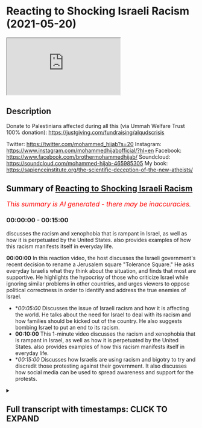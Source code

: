 # Reacting to Shocking Israeli Racism (2021-05-20)

<iframe loading='lazy' src='https://www.youtube.com/embed/XY0QUB0q8wc'></iframe>

## Description

Donate to Palestinians affected during all this (via Ummah Welfare Trust 100% donation): https://justgiving.com/fundraising/alqudscrisis

Twitter: https://twitter.com/mohammed_hijab?s=20
Instagram: https://www.instagram.com/mohammedhijabofficial/?hl=en
Facebook: https://www.facebook.com/brothermohammedhijab/
Soundcloud: https://soundcloud.com/mohammed-hijab-465985305
My book: https://sapienceinstitute.org/the-scientific-deception-of-the-new-atheists/

## Summary of [Reacting to Shocking Israeli Racism](https://www.youtube.com/watch?v=XY0QUB0q8wc)


*<span style="color:red; font-size:125%">This summary is AI generated - there may be inaccuracies</span>. [](/)*

### <a onclick="modifyYTiframeseektime('0')">00:00:00</a> - <a onclick="modifyYTiframeseektime('900')">00:15:00</a>

 discusses the racism and xenophobia that is rampant in Israel, as well as how it is perpetuated by the United States.  also provides examples of how this racism manifests itself in everyday life.

**<a onclick="modifyYTiframeseektime('0')">00:00:00</a>** In this reaction video, the host discusses the Israeli government's recent decision to rename a Jerusalem square "Tolerance Square." He asks everyday Israelis what they think about the situation, and finds that most are supportive. He highlights the hypocrisy of those who criticize Israel while ignoring similar problems in other countries, and urges viewers to oppose political correctness in order to identify and address the true enemies of Israel.
* **<a onclick="modifyYTiframeseektime('300')">00:05:00</a>* Discusses the issue of Israeli racism and how it is affecting the world. He talks about the need for Israel to deal with its racism and how families should be kicked out of the country. He also suggests bombing Israel to put an end to its racism.
* **<a onclick="modifyYTiframeseektime('600')">00:10:00</a>** This 1-minute video discusses the racism and xenophobia that is rampant in Israel, as well as how it is perpetuated by the United States.  also provides examples of how this racism manifests itself in everyday life.
* **<a onclick="modifyYTiframeseektime('900')">00:15:00</a>* Discusses how Israelis are using racism and bigotry to try and discredit those protesting against their government. It also discusses how social media can be used to spread awareness and support for the protests.

<details><summary><h2>Full transcript with timestamps: CLICK TO EXPAND</h2></summary>

<a onclick="modifyYTiframeseektime('3')">0:00:03</a> [Music]  
<a onclick="modifyYTiframeseektime('11')">0:00:11</a> how are you guys doing i'm joined with  
<a onclick="modifyYTiframeseektime('13')">0:00:13</a> the esteemed the honorable  
<a onclick="modifyYTiframeseektime('14')">0:00:14</a> and the legendary man zeeshan  
<a onclick="modifyYTiframeseektime('18')">0:00:18</a> from smile to jenna youtube channel  
<a onclick="modifyYTiframeseektime('20')">0:00:20</a> which all of you  
<a onclick="modifyYTiframeseektime('21')">0:00:21</a> must subscribe to how are you doing i'll  
<a onclick="modifyYTiframeseektime('23')">0:00:23</a> handle it i'm good bro  
<a onclick="modifyYTiframeseektime('24')">0:00:24</a> so after all of that you're not going to  
<a onclick="modifyYTiframeseektime('26')">0:00:26</a> give me something back  
<a onclick="modifyYTiframeseektime('28')">0:00:28</a> just give me a minute um there must be  
<a onclick="modifyYTiframeseektime('30')">0:00:30</a> something  
<a onclick="modifyYTiframeseektime('36')">0:00:36</a> how's it going you've been doing a  
<a onclick="modifyYTiframeseektime('38')">0:00:38</a> fantastic job but i think a lot of the  
<a onclick="modifyYTiframeseektime('40')">0:00:40</a> the viewers have already seen you and  
<a onclick="modifyYTiframeseektime('42')">0:00:42</a> ali have been doing i want to make this  
<a onclick="modifyYTiframeseektime('43')">0:00:43</a> very public that you did a really good  
<a onclick="modifyYTiframeseektime('45')">0:00:45</a> job  
<a onclick="modifyYTiframeseektime('46')">0:00:46</a> in the media offensive hunter  
<a onclick="modifyYTiframeseektime('49')">0:00:49</a> bro against the zionist state and i  
<a onclick="modifyYTiframeseektime('52')">0:00:52</a> think  
<a onclick="modifyYTiframeseektime('53')">0:00:53</a> social media is now taking uh the lead  
<a onclick="modifyYTiframeseektime('56')">0:00:56</a> oh for sure it's making a big impact and  
<a onclick="modifyYTiframeseektime('58')">0:00:58</a> this time but we're seeing sky  
<a onclick="modifyYTiframeseektime('60')">0:01:00</a> bbc having to pick up their socks having  
<a onclick="modifyYTiframeseektime('63')">0:01:03</a> to really pick up their act  
<a onclick="modifyYTiframeseektime('64')">0:01:04</a> they're still a bit biased though isn't  
<a onclick="modifyYTiframeseektime('65')">0:01:05</a> it of course oh of course  
<a onclick="modifyYTiframeseektime('68')">0:01:08</a> they're definitely but when we expose it  
<a onclick="modifyYTiframeseektime('69')">0:01:09</a> then they realize oh we need  
<a onclick="modifyYTiframeseektime('71')">0:01:11</a> we need to also focus on that science  
<a onclick="modifyYTiframeseektime('73')">0:01:13</a> narrative becomes  
<a onclick="modifyYTiframeseektime('74')">0:01:14</a> untenable because of social media well  
<a onclick="modifyYTiframeseektime('76')">0:01:16</a> because of media buildings coming down  
<a onclick="modifyYTiframeseektime('78')">0:01:18</a> because of coronaviruses  
<a onclick="modifyYTiframeseektime('80')">0:01:20</a> centers getting born because of little  
<a onclick="modifyYTiframeseektime('81')">0:01:21</a> children it's just becoming  
<a onclick="modifyYTiframeseektime('84')">0:01:24</a> it's too clear now it's too broad  
<a onclick="modifyYTiframeseektime('86')">0:01:26</a> daylight you've got cameras social media  
<a onclick="modifyYTiframeseektime('88')">0:01:28</a> bigger platforms  
<a onclick="modifyYTiframeseektime('89')">0:01:29</a> yeah and muslims have invested time on  
<a onclick="modifyYTiframeseektime('91')">0:01:31</a> these social media platforms there is  
<a onclick="modifyYTiframeseektime('93')">0:01:33</a> bias happening but alhamdulillah i mean  
<a onclick="modifyYTiframeseektime('95')">0:01:35</a> what kind of state i mean  
<a onclick="modifyYTiframeseektime('96')">0:01:36</a> i was just looking at the stats today  
<a onclick="modifyYTiframeseektime('97')">0:01:37</a> with you isn't it and looking at the  
<a onclick="modifyYTiframeseektime('98')">0:01:38</a> ratios what kind of state would continue  
<a onclick="modifyYTiframeseektime('101')">0:01:41</a> punishing children for the actions of  
<a onclick="modifyYTiframeseektime('103')">0:01:43</a> adults like  
<a onclick="modifyYTiframeseektime('104')">0:01:44</a> you know that you're dropping bombs  
<a onclick="modifyYTiframeseektime('106')">0:01:46</a> there's a 30 chance that's going to land  
<a onclick="modifyYTiframeseektime('108')">0:01:48</a> on a child of 200 people that have been  
<a onclick="modifyYTiframeseektime('109')">0:01:49</a> killed  
<a onclick="modifyYTiframeseektime('110')">0:01:50</a> 61 have been children in this  
<a onclick="modifyYTiframeseektime('113')">0:01:53</a> to this day right 61 out of 200 and  
<a onclick="modifyYTiframeseektime('116')">0:01:56</a> some some maybe 40 or something that  
<a onclick="modifyYTiframeseektime('118')">0:01:58</a> have been women so that's a 50 chance  
<a onclick="modifyYTiframeseektime('120')">0:02:00</a> you're gonna be hitting women or  
<a onclick="modifyYTiframeseektime('121')">0:02:01</a> children  
<a onclick="modifyYTiframeseektime('122')">0:02:02</a> the rest of them probably civilians how  
<a onclick="modifyYTiframeseektime('124')">0:02:04</a> many hamas are you actually hitting with  
<a onclick="modifyYTiframeseektime('126')">0:02:06</a> these  
<a onclick="modifyYTiframeseektime('126')">0:02:06</a> uh so what what they are effectively  
<a onclick="modifyYTiframeseektime('128')">0:02:08</a> doing is they're punishing children  
<a onclick="modifyYTiframeseektime('130')">0:02:10</a> you know they're punishing hamas  
<a onclick="modifyYTiframeseektime('133')">0:02:13</a> supposedly through  
<a onclick="modifyYTiframeseektime('134')">0:02:14</a> through killing children this is a  
<a onclick="modifyYTiframeseektime('136')">0:02:16</a> disgusting  
<a onclick="modifyYTiframeseektime('137')">0:02:17</a> uh operation and it's targeting  
<a onclick="modifyYTiframeseektime('139')">0:02:19</a> civilians  
<a onclick="modifyYTiframeseektime('141')">0:02:21</a> it is targeting civilians but we want  
<a onclick="modifyYTiframeseektime('144')">0:02:24</a> the reason why i wanted to make a  
<a onclick="modifyYTiframeseektime('145')">0:02:25</a> reaction video today about what the  
<a onclick="modifyYTiframeseektime('147')">0:02:27</a> opinions of um those individuals i live  
<a onclick="modifyYTiframeseektime('152')">0:02:32</a> just general folk is because the hate  
<a onclick="modifyYTiframeseektime('155')">0:02:35</a> has to start from somewhere  
<a onclick="modifyYTiframeseektime('156')">0:02:36</a> and when i watch this kind of social  
<a onclick="modifyYTiframeseektime('158')">0:02:38</a> experiment i thought to myself well this  
<a onclick="modifyYTiframeseektime('160')">0:02:40</a> reminds me of reading old  
<a onclick="modifyYTiframeseektime('161')">0:02:41</a> nazi history there's no doubt about it  
<a onclick="modifyYTiframeseektime('163')">0:02:43</a> in my mind oh damn but i wanted to show  
<a onclick="modifyYTiframeseektime('165')">0:02:45</a> the viewers the extent to which the hate  
<a onclick="modifyYTiframeseektime('168')">0:02:48</a> fills the environment  
<a onclick="modifyYTiframeseektime('169')">0:02:49</a> in this so-called country called israel  
<a onclick="modifyYTiframeseektime('172')">0:02:52</a> so let's get started inshallah with the  
<a onclick="modifyYTiframeseektime('173')">0:02:53</a> reaction video  
<a onclick="modifyYTiframeseektime('174')">0:02:54</a> eons square in jerusalem which the  
<a onclick="modifyYTiframeseektime('176')">0:02:56</a> government has actually declared to  
<a onclick="modifyYTiframeseektime('177')">0:02:57</a> rename  
<a onclick="modifyYTiframeseektime('177')">0:02:57</a> tolerance square and we're just going to  
<a onclick="modifyYTiframeseektime('179')">0:02:59</a> ask everyday israelis what they think  
<a onclick="modifyYTiframeseektime('181')">0:03:01</a> about the situation  
<a onclick="modifyYTiframeseektime('182')">0:03:02</a> you're american where are you from and  
<a onclick="modifyYTiframeseektime('184')">0:03:04</a> why did you come here uh i'm from  
<a onclick="modifyYTiframeseektime('185')">0:03:05</a> new york um and i came here with my  
<a onclick="modifyYTiframeseektime('189')">0:03:09</a> family when i was younger  
<a onclick="modifyYTiframeseektime('190')">0:03:10</a> to make aliyah um because it was always  
<a onclick="modifyYTiframeseektime('193')">0:03:13</a> my parents dream to come to israel  
<a onclick="modifyYTiframeseektime('194')">0:03:14</a> because we're religious so are you  
<a onclick="modifyYTiframeseektime('197')">0:03:17</a> american yes oh cool why  
<a onclick="modifyYTiframeseektime('198')">0:03:18</a> uh when did you move here in white i  
<a onclick="modifyYTiframeseektime('200')">0:03:20</a> moved here 11 years ago  
<a onclick="modifyYTiframeseektime('202')">0:03:22</a> my family moved here because um this is  
<a onclick="modifyYTiframeseektime('205')">0:03:25</a> the country of the jewish people and the  
<a onclick="modifyYTiframeseektime('206')">0:03:26</a> future of the jewish people  
<a onclick="modifyYTiframeseektime('208')">0:03:28</a> and uh we want to be here how old are  
<a onclick="modifyYTiframeseektime('210')">0:03:30</a> you guys 18.  
<a onclick="modifyYTiframeseektime('211')">0:03:31</a> we're 18 years old now we're here in  
<a onclick="modifyYTiframeseektime('213')">0:03:33</a> israel taking a leadership course and  
<a onclick="modifyYTiframeseektime('216')">0:03:36</a> we're going to the army for a few months  
<a onclick="modifyYTiframeseektime('217')">0:03:37</a> to see how life's here  
<a onclick="modifyYTiframeseektime('219')">0:03:39</a> and then we hope to bring back some of  
<a onclick="modifyYTiframeseektime('221')">0:03:41</a> this knowledge to our  
<a onclick="modifyYTiframeseektime('222')">0:03:42</a> youth movements so you're like an  
<a onclick="modifyYTiframeseektime('225')">0:03:45</a> internship with the army  
<a onclick="modifyYTiframeseektime('226')">0:03:46</a> it's about two months and they show you  
<a onclick="modifyYTiframeseektime('229')">0:03:49</a> everything about the army  
<a onclick="modifyYTiframeseektime('230')">0:03:50</a> israel is a great place it's a nice  
<a onclick="modifyYTiframeseektime('232')">0:03:52</a> place you should come and visit  
<a onclick="modifyYTiframeseektime('234')">0:03:54</a> uh like i love israel and i feel safe  
<a onclick="modifyYTiframeseektime('238')">0:03:58</a> here  
<a onclick="modifyYTiframeseektime('241')">0:04:01</a> like is there's not people  
<a onclick="modifyYTiframeseektime('244')">0:04:04</a> in a with knives every day and there's  
<a onclick="modifyYTiframeseektime('247')">0:04:07</a> not  
<a onclick="modifyYTiframeseektime('247')">0:04:07</a> a i don't know people exploding  
<a onclick="modifyYTiframeseektime('250')">0:04:10</a> palestinians yeah  
<a onclick="modifyYTiframeseektime('251')">0:04:11</a> no but pretty much the life here is  
<a onclick="modifyYTiframeseektime('254')">0:04:14</a> really good  
<a onclick="modifyYTiframeseektime('255')">0:04:15</a> for people living here it's just normal  
<a onclick="modifyYTiframeseektime('256')">0:04:16</a> to see people in the army walking around  
<a onclick="modifyYTiframeseektime('257')">0:04:17</a> with guns  
<a onclick="modifyYTiframeseektime('259')">0:04:19</a> and you feel completely safe and  
<a onclick="modifyYTiframeseektime('260')">0:04:20</a> protected i feel like  
<a onclick="modifyYTiframeseektime('262')">0:04:22</a> we know who the threat is and it's not  
<a onclick="modifyYTiframeseektime('265')">0:04:25</a> coming from  
<a onclick="modifyYTiframeseektime('266')">0:04:26</a> anyone random as opposed to in the rest  
<a onclick="modifyYTiframeseektime('269')">0:04:29</a> of the world that could be anyone  
<a onclick="modifyYTiframeseektime('271')">0:04:31</a> here we know we know who our enemy is  
<a onclick="modifyYTiframeseektime('274')">0:04:34</a> and we know that they are out to get us  
<a onclick="modifyYTiframeseektime('276')">0:04:36</a> who is the enemy who's the enemy that's  
<a onclick="modifyYTiframeseektime('278')">0:04:38</a> that's a very good question  
<a onclick="modifyYTiframeseektime('280')">0:04:40</a> i don't think it's specifically any  
<a onclick="modifyYTiframeseektime('282')">0:04:42</a> nation i think  
<a onclick="modifyYTiframeseektime('283')">0:04:43</a> it's the people that um  
<a onclick="modifyYTiframeseektime('287')">0:04:47</a> are so interested in being politically  
<a onclick="modifyYTiframeseektime('288')">0:04:48</a> correct that they won't actually  
<a onclick="modifyYTiframeseektime('290')">0:04:50</a> go after the the people that are trying  
<a onclick="modifyYTiframeseektime('294')">0:04:54</a> to  
<a onclick="modifyYTiframeseektime('294')">0:04:54</a> cover things up i think that that  
<a onclick="modifyYTiframeseektime('298')">0:04:58</a> the islam is uh it's a very bad disease  
<a onclick="modifyYTiframeseektime('302')">0:05:02</a> [Music]  
<a onclick="modifyYTiframeseektime('303')">0:05:03</a> not just for israel it's a disease  
<a onclick="modifyYTiframeseektime('305')">0:05:05</a> that's affected him as well  
<a onclick="modifyYTiframeseektime('307')">0:05:07</a> all around the world we can see  
<a onclick="modifyYTiframeseektime('311')">0:05:11</a> [Music]  
<a onclick="modifyYTiframeseektime('317')">0:05:17</a> a lot of americans don't really  
<a onclick="modifyYTiframeseektime('318')">0:05:18</a> understand what israel is like we hear a  
<a onclick="modifyYTiframeseektime('320')">0:05:20</a> lot of things in the news a lot of  
<a onclick="modifyYTiframeseektime('321')">0:05:21</a> people are sympathizing with the  
<a onclick="modifyYTiframeseektime('322')">0:05:22</a> palestinian plight  
<a onclick="modifyYTiframeseektime('324')">0:05:24</a> um can you talk about what it's like to  
<a onclick="modifyYTiframeseektime('325')">0:05:25</a> kind of live in this situation  
<a onclick="modifyYTiframeseektime('328')">0:05:28</a> uh first of all it's very hard  
<a onclick="modifyYTiframeseektime('331')">0:05:31</a> i also am an urban organization  
<a onclick="modifyYTiframeseektime('336')">0:05:36</a> it's against the jews of the merry arabs  
<a onclick="modifyYTiframeseektime('341')">0:05:41</a> did you say the organization was did  
<a onclick="modifyYTiframeseektime('343')">0:05:43</a> what again  
<a onclick="modifyYTiframeseektime('344')">0:05:44</a> we there goes on the organization is  
<a onclick="modifyYTiframeseektime('347')">0:05:47</a> the the thing of it is to that jews  
<a onclick="modifyYTiframeseektime('350')">0:05:50</a> shall  
<a onclick="modifyYTiframeseektime('350')">0:05:50</a> marry aaron shouldn't marry arabs why do  
<a onclick="modifyYTiframeseektime('353')">0:05:53</a> you feel strongly about that  
<a onclick="modifyYTiframeseektime('354')">0:05:54</a> because jews is a special nation that  
<a onclick="modifyYTiframeseektime('357')">0:05:57</a> god gave it to the jews  
<a onclick="modifyYTiframeseektime('359')">0:05:59</a> and we don't want jews to get mixed up  
<a onclick="modifyYTiframeseektime('362')">0:06:02</a> together with a different nation  
<a onclick="modifyYTiframeseektime('364')">0:06:04</a> i think israelis have to take over  
<a onclick="modifyYTiframeseektime('368')">0:06:08</a> and uh they have to kick them  
<a onclick="modifyYTiframeseektime('372')">0:06:12</a> kick them away it would be much better  
<a onclick="modifyYTiframeseektime('377')">0:06:17</a> not not to kill them just to  
<a onclick="modifyYTiframeseektime('380')">0:06:20</a> not to go back to to arab countries  
<a onclick="modifyYTiframeseektime('384')">0:06:24</a> you can't deal with the story of joseph  
<a onclick="modifyYTiframeseektime('386')">0:06:26</a> you know in the in the quran and the old  
<a onclick="modifyYTiframeseektime('388')">0:06:28</a> testament funny enough  
<a onclick="modifyYTiframeseektime('390')">0:06:30</a> when they were deciding what to do with  
<a onclick="modifyYTiframeseektime('391')">0:06:31</a> him should we kill him should we sorry  
<a onclick="modifyYTiframeseektime('393')">0:06:33</a> i'll just throw him in the well  
<a onclick="modifyYTiframeseektime('395')">0:06:35</a> they're dealing with the arabs like that  
<a onclick="modifyYTiframeseektime('397')">0:06:37</a> with joseph wow  
<a onclick="modifyYTiframeseektime('399')">0:06:39</a> wow they still don't learn their lesson  
<a onclick="modifyYTiframeseektime('402')">0:06:42</a> well this guy hasn't i'm sure he hasn't  
<a onclick="modifyYTiframeseektime('404')">0:06:44</a> let's see what this guy has to say  
<a onclick="modifyYTiframeseektime('406')">0:06:46</a> with these people there's no need to try  
<a onclick="modifyYTiframeseektime('407')">0:06:47</a> there's no need to talk to them what we  
<a onclick="modifyYTiframeseektime('409')">0:06:49</a> can do  
<a onclick="modifyYTiframeseektime('410')">0:06:50</a> is when they they do enough harm we  
<a onclick="modifyYTiframeseektime('411')">0:06:51</a> retaliate that's war and that's the  
<a onclick="modifyYTiframeseektime('413')">0:06:53</a> situation that any jew lives in israel  
<a onclick="modifyYTiframeseektime('414')">0:06:54</a> has to deal with  
<a onclick="modifyYTiframeseektime('445')">0:07:25</a> we have to kill him and not because he's  
<a onclick="modifyYTiframeseektime('446')">0:07:26</a> the arab because he's a terrorist  
<a onclick="modifyYTiframeseektime('449')">0:07:29</a> i mean if you wanted to see if you  
<a onclick="modifyYTiframeseektime('451')">0:07:31</a> wanted to see how nazis  
<a onclick="modifyYTiframeseektime('453')">0:07:33</a> would be in the 21st century this is a  
<a onclick="modifyYTiframeseektime('456')">0:07:36</a> good uh  
<a onclick="modifyYTiframeseektime('457')">0:07:37</a> this is honestly this is how it would be  
<a onclick="modifyYTiframeseektime('458')">0:07:38</a> this is a good good case study i would  
<a onclick="modifyYTiframeseektime('460')">0:07:40</a> say yeah i believe this is how they must  
<a onclick="modifyYTiframeseektime('462')">0:07:42</a> have been speaking about the jews in  
<a onclick="modifyYTiframeseektime('463')">0:07:43</a> germany  
<a onclick="modifyYTiframeseektime('464')">0:07:44</a> all that's happened now you just replace  
<a onclick="modifyYTiframeseektime('465')">0:07:45</a> the word jewish with arab  
<a onclick="modifyYTiframeseektime('468')">0:07:48</a> and german jew sorry jewish with german  
<a onclick="modifyYTiframeseektime('471')">0:07:51</a> and arab with jew  
<a onclick="modifyYTiframeseektime('472')">0:07:52</a> and you've got the same situation in the  
<a onclick="modifyYTiframeseektime('473')">0:07:53</a> 1930s there's no difference ah i  
<a onclick="modifyYTiframeseektime('475')">0:07:55</a> i genuinely see no difference at all  
<a onclick="modifyYTiframeseektime('477')">0:07:57</a> between what's going on here  
<a onclick="modifyYTiframeseektime('479')">0:07:59</a> and what we probably would have  
<a onclick="modifyYTiframeseektime('480')">0:08:00</a> witnessed in the 1930s in germany  
<a onclick="modifyYTiframeseektime('482')">0:08:02</a> think about that for a second if you  
<a onclick="modifyYTiframeseektime('484')">0:08:04</a> would have asked the average  
<a onclick="modifyYTiframeseektime('486')">0:08:06</a> german okay in a city center  
<a onclick="modifyYTiframeseektime('489')">0:08:09</a> where there was support for hitler you  
<a onclick="modifyYTiframeseektime('491')">0:08:11</a> would expect there to be a lot of  
<a onclick="modifyYTiframeseektime('493')">0:08:13</a> support  
<a onclick="modifyYTiframeseektime('493')">0:08:13</a> for anti-semitism and a lot of support  
<a onclick="modifyYTiframeseektime('496')">0:08:16</a> for aryan  
<a onclick="modifyYTiframeseektime('497')">0:08:17</a> supremacy this is the same thing but  
<a onclick="modifyYTiframeseektime('499')">0:08:19</a> just reversed different nations  
<a onclick="modifyYTiframeseektime('501')">0:08:21</a> different ethnicities it's fascism it is  
<a onclick="modifyYTiframeseektime('504')">0:08:24</a> racism it is ethnocentrism  
<a onclick="modifyYTiframeseektime('508')">0:08:28</a> and it is exactly what i mean this is  
<a onclick="modifyYTiframeseektime('510')">0:08:30</a> what i don't like i mean  
<a onclick="modifyYTiframeseektime('511')">0:08:31</a> if those individuals those particular  
<a onclick="modifyYTiframeseektime('512')">0:08:32</a> individuals were to be asked about the  
<a onclick="modifyYTiframeseektime('514')">0:08:34</a> holocaust  
<a onclick="modifyYTiframeseektime('514')">0:08:34</a> they would call it all those things we  
<a onclick="modifyYTiframeseektime('516')">0:08:36</a> just talked about and then they're  
<a onclick="modifyYTiframeseektime('516')">0:08:36</a> perpetrating themselves  
<a onclick="modifyYTiframeseektime('518')">0:08:38</a> victims of the holocaust have now become  
<a onclick="modifyYTiframeseektime('520')">0:08:40</a> perpetrators of another holocaust  
<a onclick="modifyYTiframeseektime('521')">0:08:41</a> absolutely  
<a onclick="modifyYTiframeseektime('523')">0:08:43</a> genocide what a shame and you know what  
<a onclick="modifyYTiframeseektime('526')">0:08:46</a> indeed not all jews or israelis feel  
<a onclick="modifyYTiframeseektime('530')">0:08:50</a> like that but here  
<a onclick="modifyYTiframeseektime('531')">0:08:51</a> you have a seemingly  
<a onclick="modifyYTiframeseektime('534')">0:08:54</a> independent third party going around  
<a onclick="modifyYTiframeseektime('537')">0:08:57</a> asking israel to speak candidly  
<a onclick="modifyYTiframeseektime('540')">0:09:00</a> and and that's what they're doing and  
<a onclick="modifyYTiframeseektime('541')">0:09:01</a> we're seeing a worrying trend here  
<a onclick="modifyYTiframeseektime('543')">0:09:03</a> absolutely also kick out the family  
<a onclick="modifyYTiframeseektime('546')">0:09:06</a> because it's all begins with  
<a onclick="modifyYTiframeseektime('548')">0:09:08</a> uh you know i would say education  
<a onclick="modifyYTiframeseektime('553')">0:09:13</a> what are they taking the kids the kids  
<a onclick="modifyYTiframeseektime('555')">0:09:15</a> it does you know it's families  
<a onclick="modifyYTiframeseektime('558')">0:09:18</a> i may think that we need to  
<a onclick="modifyYTiframeseektime('562')">0:09:22</a> [Music]  
<a onclick="modifyYTiframeseektime('571')">0:09:31</a> [Music]  
<a onclick="modifyYTiframeseektime('575')">0:09:35</a> foreign really well i i think we should  
<a onclick="modifyYTiframeseektime('578')">0:09:38</a> give them a country  
<a onclick="modifyYTiframeseektime('580')">0:09:40</a> if you're doing any problem you're just  
<a onclick="modifyYTiframeseektime('582')">0:09:42</a> going there to give them a country and  
<a onclick="modifyYTiframeseektime('583')">0:09:43</a> then it's going to be a  
<a onclick="modifyYTiframeseektime('585')">0:09:45</a> war between countries you know if  
<a onclick="modifyYTiframeseektime('586')">0:09:46</a> they're going to rockets we're going to  
<a onclick="modifyYTiframeseektime('588')">0:09:48</a> throw one big one and done  
<a onclick="modifyYTiframeseektime('592')">0:09:52</a> i don't think there's any answer there's  
<a onclick="modifyYTiframeseektime('595')">0:09:55</a> only one way  
<a onclick="modifyYTiframeseektime('595')">0:09:55</a> like i would carpet bomb them you would  
<a onclick="modifyYTiframeseektime('598')">0:09:58</a> have to wow  
<a onclick="modifyYTiframeseektime('599')">0:09:59</a> it's the only the only way you could  
<a onclick="modifyYTiframeseektime('600')">0:10:00</a> deal with it yeah they put them in the  
<a onclick="modifyYTiframeseektime('601')">0:10:01</a> gas chamber  
<a onclick="modifyYTiframeseektime('602')">0:10:02</a> yeah try  
<a onclick="modifyYTiframeseektime('603')">0:10:03</a> [Music]  
<a onclick="modifyYTiframeseektime('606')">0:10:06</a> you mean all arabs or gaza or  
<a onclick="modifyYTiframeseektime('610')">0:10:10</a> i i believe that they  
<a onclick="modifyYTiframeseektime('613')">0:10:13</a> like i hope to believe they're they're  
<a onclick="modifyYTiframeseektime('615')">0:10:15</a> not but i do think they are because  
<a onclick="modifyYTiframeseektime('618')">0:10:18</a> i do think wow i never i don't  
<a onclick="modifyYTiframeseektime('621')">0:10:21</a> i don't trust them you can't trust them  
<a onclick="modifyYTiframeseektime('623')">0:10:23</a> but you know you know  
<a onclick="modifyYTiframeseektime('625')">0:10:25</a> the only the only way is that to stop it  
<a onclick="modifyYTiframeseektime('628')">0:10:28</a> completely  
<a onclick="modifyYTiframeseektime('629')">0:10:29</a> but now what you see in the flesh  
<a onclick="modifyYTiframeseektime('636')">0:10:36</a> [Music]  
<a onclick="modifyYTiframeseektime('642')">0:10:42</a> [Laughter]  
<a onclick="modifyYTiframeseektime('652')">0:10:52</a> there is also uh jewish civilian  
<a onclick="modifyYTiframeseektime('655')">0:10:55</a> civilians that ate arabs yeah i'm not  
<a onclick="modifyYTiframeseektime('658')">0:10:58</a> saying  
<a onclick="modifyYTiframeseektime('658')">0:10:58</a> but we have also people that like the  
<a onclick="modifyYTiframeseektime('660')">0:11:00</a> arabs and everything like  
<a onclick="modifyYTiframeseektime('662')">0:11:02</a> small anime i think another thing that  
<a onclick="modifyYTiframeseektime('664')">0:11:04</a> the jews should have  
<a onclick="modifyYTiframeseektime('665')">0:11:05</a> rights to hate them i think we have the  
<a onclick="modifyYTiframeseektime('667')">0:11:07</a> right  
<a onclick="modifyYTiframeseektime('669')">0:11:09</a> to aid them i don't know right why not i  
<a onclick="modifyYTiframeseektime('671')">0:11:11</a> i want to trust  
<a onclick="modifyYTiframeseektime('674')">0:11:14</a> so just seeing this is like a case study  
<a onclick="modifyYTiframeseektime('677')">0:11:17</a> example a small sample group  
<a onclick="modifyYTiframeseektime('679')">0:11:19</a> as it may be right but i've shown this  
<a onclick="modifyYTiframeseektime('682')">0:11:22</a> and if you if you want more information  
<a onclick="modifyYTiframeseektime('683')">0:11:23</a> about actual studies that have been done  
<a onclick="modifyYTiframeseektime('686')">0:11:26</a> uh you can look at my refutation of ben  
<a onclick="modifyYTiframeseektime('688')">0:11:28</a> shapiro when we actually put  
<a onclick="modifyYTiframeseektime('689')">0:11:29</a> uh facts like um surveys have been done  
<a onclick="modifyYTiframeseektime('692')">0:11:32</a> on peace index surveys  
<a onclick="modifyYTiframeseektime('694')">0:11:34</a> which shows how rampant racism  
<a onclick="modifyYTiframeseektime('698')">0:11:38</a> islamophobia anti-arab sentiment  
<a onclick="modifyYTiframeseektime('701')">0:11:41</a> anti-black sentiment there is in this  
<a onclick="modifyYTiframeseektime('704')">0:11:44</a> so-called nation called israel  
<a onclick="modifyYTiframeseektime('706')">0:11:46</a> and i just think it's shocking  
<a onclick="modifyYTiframeseektime('709')">0:11:49</a> considering the histories of the jewish  
<a onclick="modifyYTiframeseektime('711')">0:11:51</a> people with the holocaust  
<a onclick="modifyYTiframeseektime('713')">0:11:53</a> that they are for all intents and  
<a onclick="modifyYTiframeseektime('714')">0:11:54</a> purposes just replicating the behavior  
<a onclick="modifyYTiframeseektime('717')">0:11:57</a> and the attitudes and the ideologies of  
<a onclick="modifyYTiframeseektime('720')">0:12:00</a> the nazis  
<a onclick="modifyYTiframeseektime('721')">0:12:01</a> to a group of people who they think that  
<a onclick="modifyYTiframeseektime('724')">0:12:04</a> they are  
<a onclick="modifyYTiframeseektime('726')">0:12:06</a> basically masters over who are the arabs  
<a onclick="modifyYTiframeseektime('729')">0:12:09</a> and just not the arabs as we've  
<a onclick="modifyYTiframeseektime('731')">0:12:11</a> mentioned all the other ethnic groups  
<a onclick="modifyYTiframeseektime('732')">0:12:12</a> they think that they are the chosen  
<a onclick="modifyYTiframeseektime('734')">0:12:14</a> the the the center of attention and the  
<a onclick="modifyYTiframeseektime('736')">0:12:16</a> the best people that there are because  
<a onclick="modifyYTiframeseektime('738')">0:12:18</a> of  
<a onclick="modifyYTiframeseektime('738')">0:12:18</a> their ethnicity because of the accident  
<a onclick="modifyYTiframeseektime('740')">0:12:20</a> of birth  
<a onclick="modifyYTiframeseektime('742')">0:12:22</a> and i think as muslims we may not have  
<a onclick="modifyYTiframeseektime('743')">0:12:23</a> the media representation  
<a onclick="modifyYTiframeseektime('745')">0:12:25</a> that's why people are able to come up  
<a onclick="modifyYTiframeseektime('747')">0:12:27</a> with this rhetoric  
<a onclick="modifyYTiframeseektime('749')">0:12:29</a> that oh it's muslims that are preaching  
<a onclick="modifyYTiframeseektime('752')">0:12:32</a> hating them addresses  
<a onclick="modifyYTiframeseektime('753')">0:12:33</a> in their holy books and this and that  
<a onclick="modifyYTiframeseektime('755')">0:12:35</a> but if you look yes the media may not  
<a onclick="modifyYTiframeseektime('757')">0:12:37</a> center that much on judaism  
<a onclick="modifyYTiframeseektime('759')">0:12:39</a> if you see some of the stuff that's done  
<a onclick="modifyYTiframeseektime('761')">0:12:41</a> here even in london  
<a onclick="modifyYTiframeseektime('763')">0:12:43</a> yeah in uh in gold is green and uh  
<a onclick="modifyYTiframeseektime('766')">0:12:46</a> some yeah some of the uh the practices  
<a onclick="modifyYTiframeseektime('770')">0:12:50</a> that take place they have their own  
<a onclick="modifyYTiframeseektime('772')">0:12:52</a> ambulances they have their own uh  
<a onclick="modifyYTiframeseektime('774')">0:12:54</a> syllabus yeah obviously power to them  
<a onclick="modifyYTiframeseektime('777')">0:12:57</a> and we haven't got an issue with that  
<a onclick="modifyYTiframeseektime('779')">0:12:59</a> but what we do have a problem with is  
<a onclick="modifyYTiframeseektime('780')">0:13:00</a> racism but we  
<a onclick="modifyYTiframeseektime('782')">0:13:02</a> we have an issue when they come and when  
<a onclick="modifyYTiframeseektime('784')">0:13:04</a> muslims try to make some progress  
<a onclick="modifyYTiframeseektime('786')">0:13:06</a> yes and then they say oh you guys are  
<a onclick="modifyYTiframeseektime('788')">0:13:08</a> doing this in your schools oh you get  
<a onclick="modifyYTiframeseektime('790')">0:13:10</a> special treatment over here  
<a onclick="modifyYTiframeseektime('791')">0:13:11</a> i'm sorry if you you can't  
<a onclick="modifyYTiframeseektime('795')">0:13:15</a> give one group preference over the other  
<a onclick="modifyYTiframeseektime('798')">0:13:18</a> and  
<a onclick="modifyYTiframeseektime('798')">0:13:18</a> whilst you know uh smashing the the  
<a onclick="modifyYTiframeseektime('801')">0:13:21</a> other group just because they don't have  
<a onclick="modifyYTiframeseektime('802')">0:13:22</a> enough media representation  
<a onclick="modifyYTiframeseektime('804')">0:13:24</a> and here stuff like this you will not  
<a onclick="modifyYTiframeseektime('806')">0:13:26</a> see as much  
<a onclick="modifyYTiframeseektime('807')">0:13:27</a> no you don't see us this doesn't serve  
<a onclick="modifyYTiframeseektime('808')">0:13:28</a> any geopolitical interests  
<a onclick="modifyYTiframeseektime('810')">0:13:30</a> that's the bottom line at the end of the  
<a onclick="modifyYTiframeseektime('812')">0:13:32</a> day as joe biden said himself and  
<a onclick="modifyYTiframeseektime('814')">0:13:34</a> perhaps you can do a video just on this  
<a onclick="modifyYTiframeseektime('816')">0:13:36</a> he said if there wasn't in israel we'd  
<a onclick="modifyYTiframeseektime('818')">0:13:38</a> need to make one oh damn  
<a onclick="modifyYTiframeseektime('819')">0:13:39</a> he said that he said if there wasn't in  
<a onclick="modifyYTiframeseektime('821')">0:13:41</a> israel the middle east would have to  
<a onclick="modifyYTiframeseektime('822')">0:13:42</a> make one  
<a onclick="modifyYTiframeseektime('823')">0:13:43</a> meaning israel serves a geopolitical  
<a onclick="modifyYTiframeseektime('826')">0:13:46</a> function  
<a onclick="modifyYTiframeseektime('827')">0:13:47</a> for the americans and therefore go  
<a onclick="modifyYTiframeseektime('830')">0:13:50</a> opposing it makes no political sense and  
<a onclick="modifyYTiframeseektime('833')">0:13:53</a> that's why  
<a onclick="modifyYTiframeseektime('834')">0:13:54</a> whether democratic or republican  
<a onclick="modifyYTiframeseektime('836')">0:13:56</a> american presidents have a history  
<a onclick="modifyYTiframeseektime('839')">0:13:59</a> of supporting the state the corrupt  
<a onclick="modifyYTiframeseektime('841')">0:14:01</a> state of israel  
<a onclick="modifyYTiframeseektime('843')">0:14:03</a> and they will continue doing so because  
<a onclick="modifyYTiframeseektime('844')">0:14:04</a> it serves the geopolitical  
<a onclick="modifyYTiframeseektime('846')">0:14:06</a> objectives of the united states of  
<a onclick="modifyYTiframeseektime('848')">0:14:08</a> america whereas  
<a onclick="modifyYTiframeseektime('850')">0:14:10</a> it may serve the geopolitical interest  
<a onclick="modifyYTiframeseektime('853')">0:14:13</a> of  
<a onclick="modifyYTiframeseektime('854')">0:14:14</a> the united states of america if they  
<a onclick="modifyYTiframeseektime('856')">0:14:16</a> were to  
<a onclick="modifyYTiframeseektime('857')">0:14:17</a> put muslims and islam in a bad light  
<a onclick="modifyYTiframeseektime('858')">0:14:18</a> because it gives them the option to  
<a onclick="modifyYTiframeseektime('860')">0:14:20</a> foreign  
<a onclick="modifyYTiframeseektime('861')">0:14:21</a> invade the the country and take it for  
<a onclick="modifyYTiframeseektime('863')">0:14:23</a> its assets and  
<a onclick="modifyYTiframeseektime('864')">0:14:24</a> its uh natural resources that's what  
<a onclick="modifyYTiframeseektime('867')">0:14:27</a> we've been seeing in the last  
<a onclick="modifyYTiframeseektime('868')">0:14:28</a> 50 years definitely definitely  
<a onclick="modifyYTiframeseektime('872')">0:14:32</a> i guess we'll leave it there so jazakum  
<a onclick="modifyYTiframeseektime('875')">0:14:35</a> guys  
<a onclick="modifyYTiframeseektime('875')">0:14:35</a> thanks so much for watching it was a  
<a onclick="modifyYTiframeseektime('877')">0:14:37</a> pleasure doing this with you zeeshan  
<a onclick="modifyYTiframeseektime('879')">0:14:39</a> thanks so much pleasure thanks for  
<a onclick="modifyYTiframeseektime('880')">0:14:40</a> having me bro  
<a onclick="modifyYTiframeseektime('881')">0:14:41</a> and you know guys make sure that you  
<a onclick="modifyYTiframeseektime('883')">0:14:43</a> spread these videos  
<a onclick="modifyYTiframeseektime('884')">0:14:44</a> far and wide because we're sure we need  
<a onclick="modifyYTiframeseektime('887')">0:14:47</a> to make as much noise as possible  
<a onclick="modifyYTiframeseektime('889')">0:14:49</a> uh for this particular course a hundred  
<a onclick="modifyYTiframeseektime('892')">0:14:52</a> percent  
<a onclick="modifyYTiframeseektime('893')">0:14:53</a> because the more you start raising  
<a onclick="modifyYTiframeseektime('896')">0:14:56</a> videos like this it will encourage other  
<a onclick="modifyYTiframeseektime('898')">0:14:58</a> people to speak out  
<a onclick="modifyYTiframeseektime('899')">0:14:59</a> yes yeah the more you're liking the more  
<a onclick="modifyYTiframeseektime('900')">0:15:00</a> you're sharing normalizing yeah  
<a onclick="modifyYTiframeseektime('903')">0:15:03</a> yeah yeah you've got pogba coming out  
<a onclick="modifyYTiframeseektime('905')">0:15:05</a> you've got um  
<a onclick="modifyYTiframeseektime('906')">0:15:06</a> john oliver you've got philip defranco  
<a onclick="modifyYTiframeseektime('909')">0:15:09</a> these are all the mainstream people be  
<a onclick="modifyYTiframeseektime('911')">0:15:11</a> youtubers there you've got um that that  
<a onclick="modifyYTiframeseektime('914')">0:15:14</a> tan  
<a onclick="modifyYTiframeseektime('914')">0:15:14</a> desai or whatever his name is a sikh  
<a onclick="modifyYTiframeseektime('916')">0:15:16</a> politician you've got  
<a onclick="modifyYTiframeseektime('918')">0:15:18</a> the the the usual suspects like jeremy  
<a onclick="modifyYTiframeseektime('920')">0:15:20</a> corbyn and  
<a onclick="modifyYTiframeseektime('921')">0:15:21</a> you know you've got a lot of people  
<a onclick="modifyYTiframeseektime('923')">0:15:23</a> standing up mobilizing  
<a onclick="modifyYTiframeseektime('924')">0:15:24</a> yeah people probably didn't even know  
<a onclick="modifyYTiframeseektime('926')">0:15:26</a> about illbit at the arms company located  
<a onclick="modifyYTiframeseektime('928')">0:15:28</a> in leicester and there's protests  
<a onclick="modifyYTiframeseektime('930')">0:15:30</a> happening there as well  
<a onclick="modifyYTiframeseektime('931')">0:15:31</a> yeah and there's uh you know al jazeera  
<a onclick="modifyYTiframeseektime('934')">0:15:34</a> they're there  
<a onclick="modifyYTiframeseektime('935')">0:15:35</a> their towers being knocked down with  
<a onclick="modifyYTiframeseektime('937')">0:15:37</a> alongside  
<a onclick="modifyYTiframeseektime('938')">0:15:38</a> yeah alongside uh associated press  
<a onclick="modifyYTiframeseektime('941')">0:15:41</a> and the likes so uh also people are  
<a onclick="modifyYTiframeseektime('944')">0:15:44</a> literally there  
<a onclick="modifyYTiframeseektime('945')">0:15:45</a> and you can see that unarmed yeah these  
<a onclick="modifyYTiframeseektime('948')">0:15:48</a> are medical personnel they are media  
<a onclick="modifyYTiframeseektime('950')">0:15:50</a> personnel  
<a onclick="modifyYTiframeseektime('951')">0:15:51</a> this footage of uh army uh or police  
<a onclick="modifyYTiframeseektime('955')">0:15:55</a> about about about to throw  
<a onclick="modifyYTiframeseektime('956')">0:15:56</a> their tear gas and then the camera as  
<a onclick="modifyYTiframeseektime('958')">0:15:58</a> soon as the camera is there oh the guy  
<a onclick="modifyYTiframeseektime('960')">0:16:00</a> just holds it back  
<a onclick="modifyYTiframeseektime('961')">0:16:01</a> so you've probably seen a lot of these  
<a onclick="modifyYTiframeseektime('963')">0:16:03</a> videos so the more you do it  
<a onclick="modifyYTiframeseektime('965')">0:16:05</a> the more it will encourage other  
<a onclick="modifyYTiframeseektime('966')">0:16:06</a> influencers to also do that because you  
<a onclick="modifyYTiframeseektime('968')">0:16:08</a> have to understand that for some  
<a onclick="modifyYTiframeseektime('969')">0:16:09</a> influence  
<a onclick="modifyYTiframeseektime('970')">0:16:10</a> it is about feeding the algorithm  
<a onclick="modifyYTiframeseektime('972')">0:16:12</a> getting the views getting the money and  
<a onclick="modifyYTiframeseektime('974')">0:16:14</a> if they're seeing that look it's it's  
<a onclick="modifyYTiframeseektime('975')">0:16:15</a> working here  
<a onclick="modifyYTiframeseektime('976')">0:16:16</a> it's it's good you know i'm saying like  
<a onclick="modifyYTiframeseektime('978')">0:16:18</a> some people do need that  
<a onclick="modifyYTiframeseektime('980')">0:16:20</a> dunya kind of  
<a onclick="modifyYTiframeseektime('985')">0:16:25</a> we hope so anyway and we're going to be  
<a onclick="modifyYTiframeseektime('987')">0:16:27</a> spreading these videos  
<a onclick="modifyYTiframeseektime('988')">0:16:28</a> and we're going to be providing the  
<a onclick="modifyYTiframeseektime('991')">0:16:31</a> thorn in the throat  
<a onclick="modifyYTiframeseektime('992')">0:16:32</a> of the zionist state of israel oh damn  
<a onclick="modifyYTiframeseektime('997')">0:16:37</a> [Music]  
<a onclick="modifyYTiframeseektime('1008')">0:16:48</a> islamic  
<a onclick="modifyYTiframeseektime('1011')">0:16:51</a> you  
</details>
